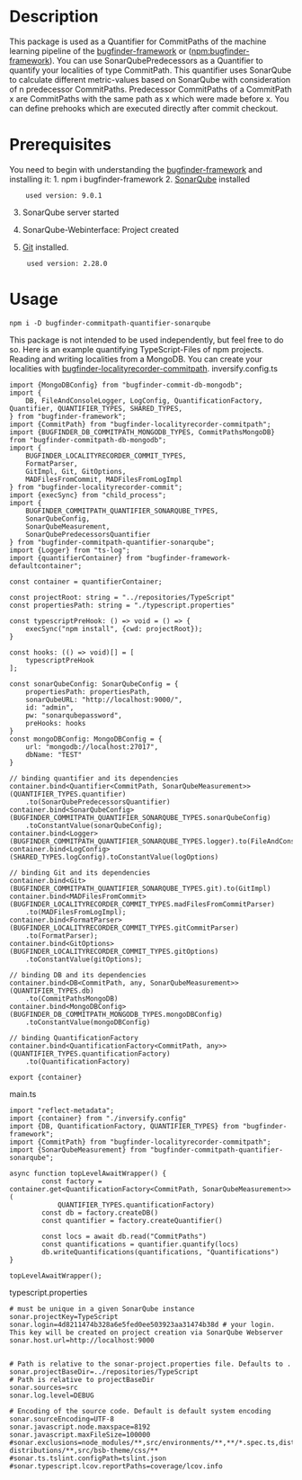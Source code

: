 # Description
This package is used as a Quantifier for CommitPaths of the machine learning pipeline of the
[bugfinder-framework](https://github.com/penguinsAreFunny/bugFinder-framework#readme) or 
([npm:bugfinder-framework](https://www.npmjs.com/package/bugfinder-framework)). 
You can use SonarQubePredecessors as a Quantifier to quantify your localities of type CommitPath.
This quantifier uses SonarQube to calculate different metric-values based on SonarQube with consideration of
n predecessor CommitPaths. Predecessor CommitPaths of a CommitPath x are CommitPaths with the same path as x which
were made before x.
You can define prehooks which are executed directly after commit checkout.

# Prerequisites
You need to begin with understanding the [bugfinder-framework](https://github.com/penguinsAreFunny/bugFinder-framework#readme)
and installing it:
1. 
        npm i bugfinder-framework
2. [SonarQube](https://www.sonarqube.org/) installed

        used version: 9.0.1
3. SonarQube server started 
4. SonarQube-Webinterface: Project created
5. [Git](https://git-scm.com/) installed. 
        
        used version: 2.28.0
 
    
# Usage
    npm i -D bugfinder-commitpath-quantifier-sonarqube
    
This package is not intended to be used independently, but feel free to do so.
Here is an example quantifying TypeScript-Files of npm projects. Reading and writing localities from a
MongoDB. You can create your localities with [bugfinder-localityrecorder-commitpath](https://www.npmjs.com/package/bugfinder-localityrecorder-commitpath).
inversify.config.ts
```
import {MongoDBConfig} from "bugfinder-commit-db-mongodb";
import {
    DB, FileAndConsoleLogger, LogConfig, QuantificationFactory, Quantifier, QUANTIFIER_TYPES, SHARED_TYPES,
} from "bugfinder-framework";
import {CommitPath} from "bugfinder-localityrecorder-commitpath";
import {BUGFINDER_DB_COMMITPATH_MONGODB_TYPES, CommitPathsMongoDB} from "bugfinder-commitpath-db-mongodb";
import {
    BUGFINDER_LOCALITYRECORDER_COMMIT_TYPES,
    FormatParser,
    GitImpl, Git, GitOptions, 
    MADFilesFromCommit, MADFilesFromLogImpl
} from "bugfinder-localityrecorder-commit";
import {execSync} from "child_process";
import {
    BUGFINDER_COMMITPATH_QUANTIFIER_SONARQUBE_TYPES,
    SonarQubeConfig,
    SonarQubeMeasurement,
    SonarQubePredecessorsQuantifier
} from "bugfinder-commitpath-quantifier-sonarqube";
import {Logger} from "ts-log";
import {quantifierContainer} from "bugfinder-framework-defaultcontainer";

const container = quantifierContainer;

const projectRoot: string = "../repositories/TypeScript"
const propertiesPath: string = "./typescript.properties"

const typescriptPreHook: () => void = () => {
    execSync("npm install", {cwd: projectRoot});
}

const hooks: (() => void)[] = [
    typescriptPreHook
];

const sonarQubeConfig: SonarQubeConfig = {
    propertiesPath: propertiesPath,
    sonarQubeURL: "http://localhost:9000/",
    id: "admin",
    pw: "sonarqubepassword",
    preHooks: hooks
}
const mongoDBConfig: MongoDBConfig = {
    url: "mongodb://localhost:27017",
    dbName: "TEST"
}

// binding quantifier and its dependencies
container.bind<Quantifier<CommitPath, SonarQubeMeasurement>>(QUANTIFIER_TYPES.quantifier)
    .to(SonarQubePredecessorsQuantifier)
container.bind<SonarQubeConfig>(BUGFINDER_COMMITPATH_QUANTIFIER_SONARQUBE_TYPES.sonarQubeConfig)
    .toConstantValue(sonarQubeConfig);
container.bind<Logger>(BUGFINDER_COMMITPATH_QUANTIFIER_SONARQUBE_TYPES.logger).to(FileAndConsoleLogger)
container.bind<LogConfig>(SHARED_TYPES.logConfig).toConstantValue(logOptions)

// binding Git and its dependencies
container.bind<Git>(BUGFINDER_COMMITPATH_QUANTIFIER_SONARQUBE_TYPES.git).to(GitImpl)
container.bind<MADFilesFromCommit>(BUGFINDER_LOCALITYRECORDER_COMMIT_TYPES.madFilesFromCommitParser)
    .to(MADFilesFromLogImpl);
container.bind<FormatParser>(BUGFINDER_LOCALITYRECORDER_COMMIT_TYPES.gitCommitParser)
    .to(FormatParser);
container.bind<GitOptions>(BUGFINDER_LOCALITYRECORDER_COMMIT_TYPES.gitOptions)
    .toConstantValue(gitOptions);

// binding DB and its dependencies
container.bind<DB<CommitPath, any, SonarQubeMeasurement>>(QUANTIFIER_TYPES.db)
    .to(CommitPathsMongoDB)
container.bind<MongoDBConfig>(BUGFINDER_DB_COMMITPATH_MONGODB_TYPES.mongoDBConfig)
    .toConstantValue(mongoDBConfig)

// binding QuantificationFactory
container.bind<QuantificationFactory<CommitPath, any>>(QUANTIFIER_TYPES.quantificationFactory)
    .to(QuantificationFactory)

export {container}
```
main.ts
```
import "reflect-metadata";
import {container} from "./inversify.config"
import {DB, QuantificationFactory, QUANTIFIER_TYPES} from "bugfinder-framework";
import {CommitPath} from "bugfinder-localityrecorder-commitpath";
import {SonarQubeMeasurement} from "bugfinder-commitpath-quantifier-sonarqube";

async function topLevelAwaitWrapper() {
        const factory = container.get<QuantificationFactory<CommitPath, SonarQubeMeasurement>>(
            QUANTIFIER_TYPES.quantificationFactory)
        const db = factory.createDB()
        const quantifier = factory.createQuantifier()

        const locs = await db.read("CommitPaths")
        const quantifications = quantifier.quantify(locs)
        db.writeQuantifications(quantifications, "Quantifications")
}

topLevelAwaitWrapper();
```
typescript.properties
```
# must be unique in a given SonarQube instance
sonar.projectKey=TypeScript
sonar.login=4d8211474b328a6e5fed0ee503923aa31474b38d # your login. This key will be created on project creation via SonarQube Webserver
sonar.host.url=http://localhost:9000


# Path is relative to the sonar-project.properties file. Defaults to .
sonar.projectBaseDir=../repositories/TypeScript
# Path is relative to projectBaseDir
sonar.sources=src
sonar.log.level=DEBUG

# Encoding of the source code. Default is default system encoding
sonar.sourceEncoding=UTF-8
sonar.javascript.node.maxspace=8192
sonar.javascript.maxFileSize=100000
#sonar.exclusions=node_modules/**,src/environments/**,**/*.spec.ts,dist/**,**/docs/**,**/*.js,e2e/**,coverage/**,TLH-distributions/**,src/bsb-theme/css/**
#sonar.ts.tslint.configPath=tslint.json
#sonar.typescript.lcov.reportPaths=coverage/lcov.info
```
